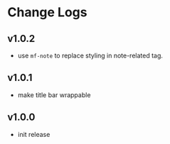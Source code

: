# Change Logs

## v1.0.2

 - use `mf-note` to replace styling in note-related tag.


## v1.0.1

 - make title bar wrappable


## v1.0.0

 - init release

